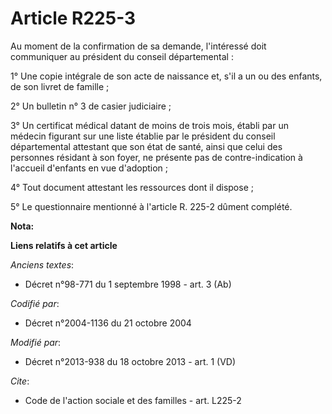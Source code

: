 # Article R225-3

Au moment de la confirmation de sa demande, l'intéressé doit communiquer au président du conseil départemental : 

1° Une copie intégrale de son acte de naissance et, s'il a un ou des enfants, de son livret de famille ; 

2° Un bulletin n° 3 de casier judiciaire ; 

3° Un certificat médical datant de moins de trois mois, établi par un médecin figurant sur une liste établie par le président
du conseil départemental attestant que son état de santé, ainsi que celui des personnes résidant à son foyer, ne présente pas
de contre-indication à l'accueil d'enfants en vue d'adoption ; 

4° Tout document attestant les ressources dont il dispose ; 

5° Le questionnaire mentionné à l'article R. 225-2 dûment complété.

**Nota:**



**Liens relatifs à cet article**

_Anciens textes_:

  - Décret n°98-771 du 1 septembre 1998 - art. 3 (Ab)

_Codifié par_:

  - Décret n°2004-1136 du 21 octobre 2004

_Modifié par_:

  - Décret n°2013-938 du 18 octobre 2013 - art. 1 (VD)

_Cite_:

  - Code de l'action sociale et des familles - art. L225-2

